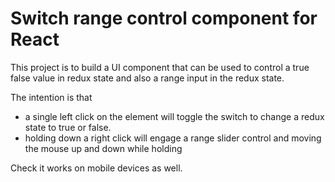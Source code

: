 # Switch range control component for React

This project is to build a UI component that can be used to control a true false value in redux state and also a range input in the redux state.

The intention is that 
- a single left click on the element will toggle the switch to change a redux state to true or false.
- holding down a right click will engage a range slider control and moving the mouse up and down while holding 

Check it works on mobile devices as well.
